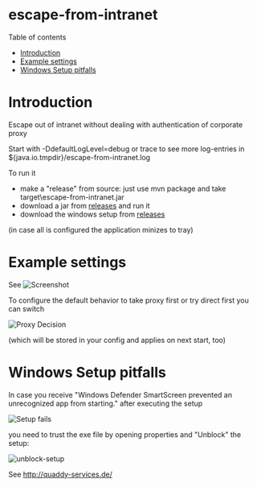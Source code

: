 # escape-from-intranet

Table of contents
* [Introduction](#introduction)
* [Example settings](#example-settings)
* [Windows Setup pitfalls](#windows-setup-pitfalls)

# Introduction

Escape out of intranet without dealing with authentication of corporate proxy

Start with -DdefaultLogLevel=debug or trace to see more log-entries in ${java.io.tmpdir}/escape-from-intranet.log

To run it
- make a "release" from source: just use mvn package and take target\escape-from-intranet.jar
- download a jar from [releases](https://github.com/quaddy-services/escape-from-intranet/releases) and run it
- download the windows setup from [releases](https://github.com/quaddy-services/escape-from-intranet/releases)

(in case all is configured the application minizes to tray)

# Example settings

See ![Screenshot](https://github.com/quaddy-services/escape-from-intranet/raw/master/src/site/resources/example-screenshot.png "Screenshot")

To configure the default behavior to take proxy first or try direct first you can switch 

![Proxy Decision](https://github.com/quaddy-services/escape-from-intranet/raw/master/src/site/resources/proxy-decision.png "Proxy Decision")

(which will be stored in your config and applies on next start, too)

# Windows Setup pitfalls

In case you receive "Windows Defender SmartScreen prevented an unrecognized app from starting." after executing the setup

![Setup fails](https://github.com/quaddy-services/escape-from-intranet/raw/master/src/site/resources/windows10-protects-your-pc.png "Setup fails")

you need to trust the exe file by opening properties and "Unblock" the setup:

![unblock-setup](https://github.com/quaddy-services/escape-from-intranet/raw/master/src/site/resources/unblock-setup.png "unblock-setup")


See http://quaddy-services.de/
